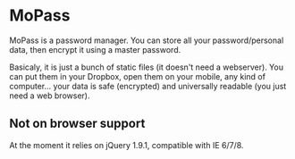 # MoPass #

MoPass is a password manager. You can store all your password/personal data, then encrypt it using a master password.

Basicaly, it is just a bunch of static files (it doesn't need a webserver). You can put them in your Dropbox, open them on your mobile, any kind of computer... your data is safe (encrypted) and universally readable (you just need a web browser).

## Not on browser support ##

At the moment it relies on jQuery 1.9.1, compatible with IE 6/7/8.
